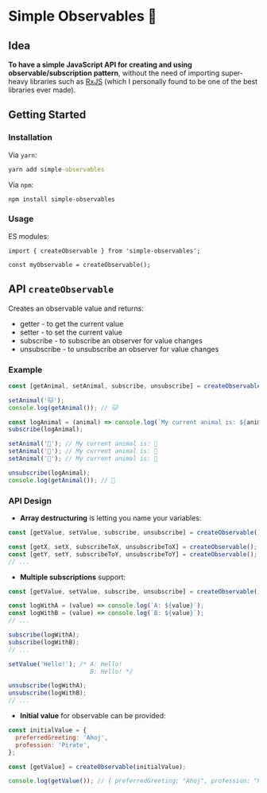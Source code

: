 # Simple Observables 🔭

## Idea

**To have a simple JavaScript API for creating and using observable/subscription pattern**, without the need of importing super-heavy libraries such as [RxJS](https://github.com/ReactiveX/rxjs) (which I personally found to be one of the best libraries ever made).

## Getting Started

### Installation

Via `yarn`:

```cmd
yarn add simple-observables
```

Via `npm`:

```
npm install simple-observables
```

### Usage

ES modules:

```
import { createObservable } from 'simple-observables';

const myObservable = createObservable();
```

## API `createObservable`

Creates an observable value and returns:

- getter - to get the current value
- setter - to set the current value
- subscribe - to subscribe an observer for value changes
- unsubscribe - to unsubscribe an observer for value changes

### Example

```js
const [getAnimal, setAnimal, subscribe, unsubscribe] = createObservable();

setAnimal('🐱');
console.log(getAnimal()); // 🐱

const logAnimal = (animal) => console.log(`My current animal is: ${animal}`);
subscribe(logAnimal);

setAnimal('🐶'); // My current animal is: 🐶
setAnimal('🐷'); // My current animal is: 🐷
setAnimal('🦊'); // My current animal is: 🦊

unsubscribe(logAnimal);
console.log(getAnimal()); // 🦊
```

### API Design

- **Array destructuring** is letting you name your variables:

```js
const [getValue, setValue, subscribe, unsubscribe] = createObservable();

const [getX, setX, subscribeToX, unsubscribeToX] = createObservable();
const [getY, setY, subscribeToY, unsubscribeToY] = createObservable();
// ...
```

- **Multiple subscriptions** support:

```js
const [getValue, setValue, subscribe, unsubscribe] = createObservable();

const logWithA = (value) => console.log(`A: ${value}`);
const logWithB = (value) => console.log(`B: ${value}`);
// ...

subscribe(logWithA);
subscribe(logWithB);
// ...

setValue('Hello!'); /* A: Hello!
                       B: Hello! */

unsubscribe(logWithA);
unsubscribe(logWithB);
// ...
```

- **Initial value** for observable can be provided:

```js
const initialValue = {
  preferredGreeting: 'Ahoj',
  profession: 'Pirate',
};

const [getValue] = createObservable(initialValue);

console.log(getValue()); // { preferredGreeting: "Ahoj", profession: "Pirate" }
```
